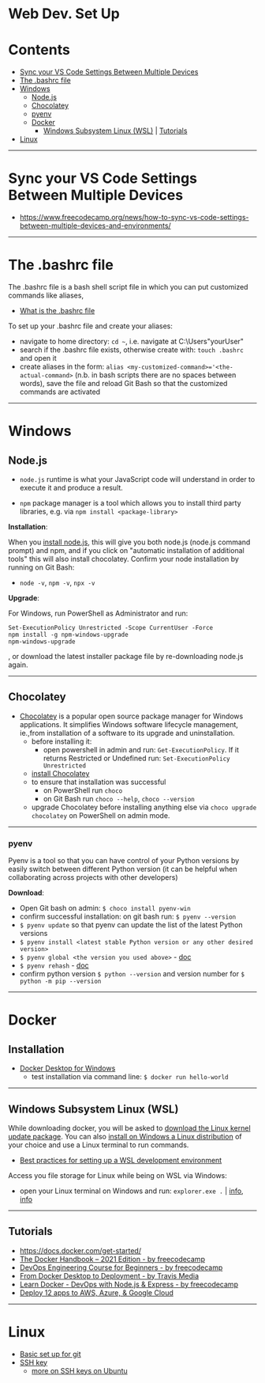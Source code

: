# Web Dev. Set Up

Contents
=======================

* [Sync your VS Code Settings Between Multiple Devices](#sync-your-vs-code-settings-between-multiple-devices)
* [The .bashrc file](#the-bashrc-file)
* [Windows](#windows)
    * [Node.js](#nodejs)
    * [Chocolatey](#chocolatey)
    * [pyenv](#pyenv)
    * [Docker](#docker)
        * [Windows Subsystem Linux (WSL)](#windows-subsystem-linux-wsl) | [Tutorials](#tutorials)
* [Linux](#linux)


-----

# Sync your VS Code Settings Between Multiple Devices

* https://www.freecodecamp.org/news/how-to-sync-vs-code-settings-between-multiple-devices-and-environments/

-----

# The .bashrc file

The .bashrc file is a bash shell script file in which you can put customized commands like aliases, 
* [What is the .bashrc file](https://unix.stackexchange.com/questions/129143/what-is-the-purpose-of-bashrc-and-how-does-it-work)

To set up your .bashrc file and create your aliases:
* navigate to home directory: `cd ~`, i.e. navigate at C:\Users\"yourUser"
* search if the .bashrc file exists, otherwise create with: `touch .bashrc` and open it
* create aliases in the form: `alias <my-customized-command>='<the-actual-command>` (n.b. in bash scripts there are no spaces between words), save the file and reload Git Bash so that the customized commands are activated


-----

# Windows

## Node.js

* `node.js` runtime is what your JavaScript code will understand in order to execute it and produce a result.

* `npm` package manager is a tool which allows you to install third party libraries, e.g. via `npm install <package-library>`

**Installation**:

When you [install node.js](https://nodejs.org/en/download/), this will give you both node.js (node.js command prompt) and npm, and if you click on "automatic installation of additional tools" this will also install chocolatey. Confirm your node installation by running on Git Bash:
* `node -v`, `npm -v`, `npx -v`

**Upgrade**:

For Windows, run PowerShell as Administrator and run:

    Set-ExecutionPolicy Unrestricted -Scope CurrentUser -Force
    npm install -g npm-windows-upgrade
    npm-windows-upgrade

, or download the latest installer package file by re-downloading node.js again.

------

## Chocolatey

* [Chocolatey](https://chocolatey.org/) is a popular open source package manager for Windows applications. It simplifies Windows software lifecycle management, ie.,from installation of a software to its upgrade and uninstallation.
    * before installing it:
        * open powershell in admin and run: `Get-ExecutionPolicy`. If it returns Restricted or Undefined run: `Set-ExecutionPolicy Unrestricted`
    * [install Chocolatey](https://chocolatey.org/install)
    * to ensure that installation was successful
        * on PowerShell run `choco`
        * on Git Bash run `choco --help`, `choco --version`
    * upgrade Chocolatey before installing anything else via `choco upgrade chocolatey` on PowerShell on admin mode.

------

### pyenv

Pyenv is a tool so that you can have control of your Python versions by easily switch between different Python version (it can be helpful when collaborating across projects with other developers)

**Download**:

* Open Git bash on admin: `$ choco install pyenv-win`
* confirm successful installation: on git bash run: `$ pyenv --version`
* `$ pyenv update` so that pyenv can update the list of the latest Python versions
* `$ pyenv install <latest stable Python version or any other desired version>`
* `$ pyenv global <the version you used above>` - [doc](https://github.com/pyenv/pyenv/blob/master/COMMANDS.md#pyenv-global)
* `$ pyenv rehash` - [doc](https://github.com/pyenv/pyenv/blob/master/COMMANDS.md#pyenv-rehash)
* confirm python version `$ python --version` and version number for `$ python -m pip --version`

--------

# Docker

## Installation

* [Docker Desktop for Windows](https://www.docker.com/products/docker-desktop)
    * test installation via command line: `$ docker run hello-world`

------

## Windows Subsystem Linux (WSL)   

While downloading docker, you will be asked to [download the Linux kernel update package](https://docs.microsoft.com/en-us/windows/wsl/install-manual#step-4---download-the-linux-kernel-update-package). You can also [install on Windows a Linux distribution](https://docs.microsoft.com/en-us/windows/wsl/install-manual#step-6---install-your-linux-distribution-of-choice) of your choice and use a Linux terminal to run commands.
* [Best practices for setting up a WSL development environment](https://docs.microsoft.com/en-us/windows/wsl/setup/environment#set-up-your-linux-username-and-password)

Access you file storage for Linux while being on WSL via Windows:
* open your Linux terminal on Windows and run: `explorer.exe .` | [info](https://superuser.com/questions/1185033/what-is-the-home-directory-on-windows-subsystem-for-linux), [info](https://docs.microsoft.com/en-us/windows/wsl/setup/environment#file-storage)

-------

## Tutorials

* https://docs.docker.com/get-started/
* [The Docker Handbook – 2021 Edition - by freecodecamp](https://www.freecodecamp.org/news/the-docker-handbook/)
* [DevOps Engineering Course for Beginners - by freecodecamp](https://www.youtube.com/watch?v=j5Zsa_eOXeY&ab_channel=freeCodeCamp.org)
* [From Docker Desktop to Deployment - by Travis Media](https://www.youtube.com/watch?v=i7ABlHngi1Q&ab_channel=TravisMedia)
* [Learn Docker - DevOps with Node.js & Express - by freecodecamp](https://www.youtube.com/watch?v=9zUHg7xjIqQ&ab_channel=freeCodeCamp.org)
* [Deploy 12 apps to AWS, Azure, & Google Cloud](https://www.youtube.com/watch?v=-ANCcFQBk6I&ab_channel=freeCodeCamp.org)

-------

# Linux

* [Basic set up for git](https://github.com/dimi-fn/Various-Data-Science-Scripts/tree/main/Git%20%26%20GitHub#linux)
* [SSH key](https://github.com/dimi-fn/Various-Data-Science-Scripts/tree/main/Git%20%26%20GitHub#ssh-key-linux--windows)
    * [more on SSH keys on Ubuntu](https://www.digitalocean.com/community/tutorials/how-to-set-up-ssh-keys-on-ubuntu-1604)
